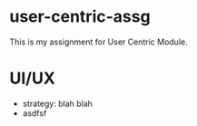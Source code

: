 # user-centric-assg

This is my assignment for User Centric Module.

# UI/UX
- strategy: blah blah
- asdfsf
